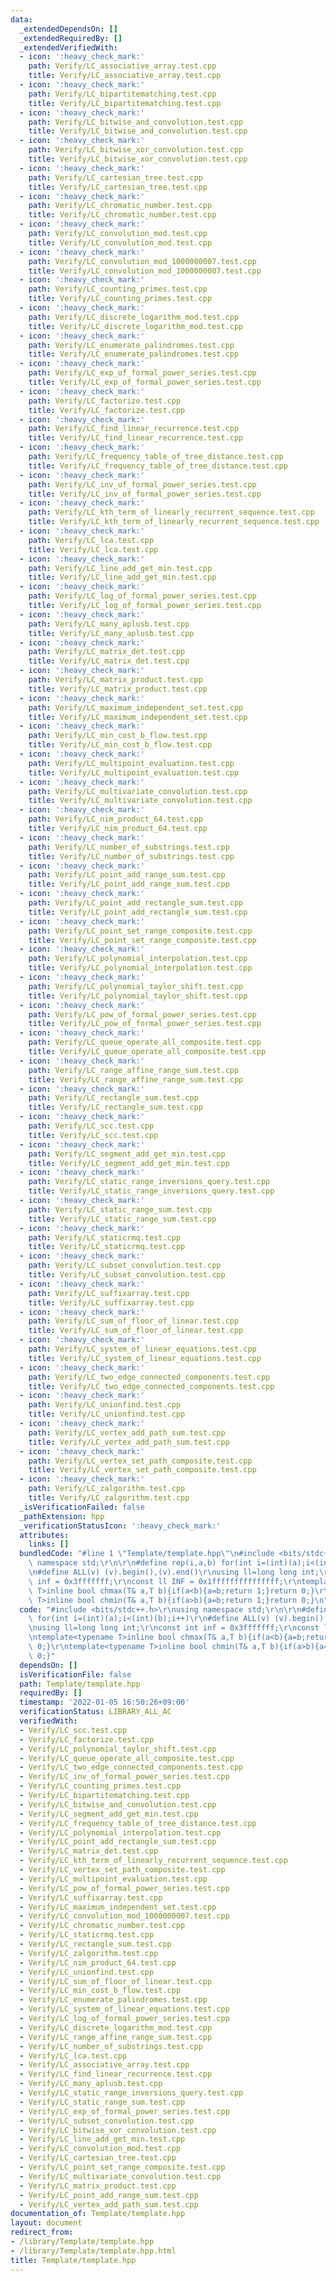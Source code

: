 ```yaml
---
data:
  _extendedDependsOn: []
  _extendedRequiredBy: []
  _extendedVerifiedWith:
  - icon: ':heavy_check_mark:'
    path: Verify/LC_associative_array.test.cpp
    title: Verify/LC_associative_array.test.cpp
  - icon: ':heavy_check_mark:'
    path: Verify/LC_bipartitematching.test.cpp
    title: Verify/LC_bipartitematching.test.cpp
  - icon: ':heavy_check_mark:'
    path: Verify/LC_bitwise_and_convolution.test.cpp
    title: Verify/LC_bitwise_and_convolution.test.cpp
  - icon: ':heavy_check_mark:'
    path: Verify/LC_bitwise_xor_convolution.test.cpp
    title: Verify/LC_bitwise_xor_convolution.test.cpp
  - icon: ':heavy_check_mark:'
    path: Verify/LC_cartesian_tree.test.cpp
    title: Verify/LC_cartesian_tree.test.cpp
  - icon: ':heavy_check_mark:'
    path: Verify/LC_chromatic_number.test.cpp
    title: Verify/LC_chromatic_number.test.cpp
  - icon: ':heavy_check_mark:'
    path: Verify/LC_convolution_mod.test.cpp
    title: Verify/LC_convolution_mod.test.cpp
  - icon: ':heavy_check_mark:'
    path: Verify/LC_convolution_mod_1000000007.test.cpp
    title: Verify/LC_convolution_mod_1000000007.test.cpp
  - icon: ':heavy_check_mark:'
    path: Verify/LC_counting_primes.test.cpp
    title: Verify/LC_counting_primes.test.cpp
  - icon: ':heavy_check_mark:'
    path: Verify/LC_discrete_logarithm_mod.test.cpp
    title: Verify/LC_discrete_logarithm_mod.test.cpp
  - icon: ':heavy_check_mark:'
    path: Verify/LC_enumerate_palindromes.test.cpp
    title: Verify/LC_enumerate_palindromes.test.cpp
  - icon: ':heavy_check_mark:'
    path: Verify/LC_exp_of_formal_power_series.test.cpp
    title: Verify/LC_exp_of_formal_power_series.test.cpp
  - icon: ':heavy_check_mark:'
    path: Verify/LC_factorize.test.cpp
    title: Verify/LC_factorize.test.cpp
  - icon: ':heavy_check_mark:'
    path: Verify/LC_find_linear_recurrence.test.cpp
    title: Verify/LC_find_linear_recurrence.test.cpp
  - icon: ':heavy_check_mark:'
    path: Verify/LC_frequency_table_of_tree_distance.test.cpp
    title: Verify/LC_frequency_table_of_tree_distance.test.cpp
  - icon: ':heavy_check_mark:'
    path: Verify/LC_inv_of_formal_power_series.test.cpp
    title: Verify/LC_inv_of_formal_power_series.test.cpp
  - icon: ':heavy_check_mark:'
    path: Verify/LC_kth_term_of_linearly_recurrent_sequence.test.cpp
    title: Verify/LC_kth_term_of_linearly_recurrent_sequence.test.cpp
  - icon: ':heavy_check_mark:'
    path: Verify/LC_lca.test.cpp
    title: Verify/LC_lca.test.cpp
  - icon: ':heavy_check_mark:'
    path: Verify/LC_line_add_get_min.test.cpp
    title: Verify/LC_line_add_get_min.test.cpp
  - icon: ':heavy_check_mark:'
    path: Verify/LC_log_of_formal_power_series.test.cpp
    title: Verify/LC_log_of_formal_power_series.test.cpp
  - icon: ':heavy_check_mark:'
    path: Verify/LC_many_aplusb.test.cpp
    title: Verify/LC_many_aplusb.test.cpp
  - icon: ':heavy_check_mark:'
    path: Verify/LC_matrix_det.test.cpp
    title: Verify/LC_matrix_det.test.cpp
  - icon: ':heavy_check_mark:'
    path: Verify/LC_matrix_product.test.cpp
    title: Verify/LC_matrix_product.test.cpp
  - icon: ':heavy_check_mark:'
    path: Verify/LC_maximum_independent_set.test.cpp
    title: Verify/LC_maximum_independent_set.test.cpp
  - icon: ':heavy_check_mark:'
    path: Verify/LC_min_cost_b_flow.test.cpp
    title: Verify/LC_min_cost_b_flow.test.cpp
  - icon: ':heavy_check_mark:'
    path: Verify/LC_multipoint_evaluation.test.cpp
    title: Verify/LC_multipoint_evaluation.test.cpp
  - icon: ':heavy_check_mark:'
    path: Verify/LC_multivariate_convolution.test.cpp
    title: Verify/LC_multivariate_convolution.test.cpp
  - icon: ':heavy_check_mark:'
    path: Verify/LC_nim_product_64.test.cpp
    title: Verify/LC_nim_product_64.test.cpp
  - icon: ':heavy_check_mark:'
    path: Verify/LC_number_of_substrings.test.cpp
    title: Verify/LC_number_of_substrings.test.cpp
  - icon: ':heavy_check_mark:'
    path: Verify/LC_point_add_range_sum.test.cpp
    title: Verify/LC_point_add_range_sum.test.cpp
  - icon: ':heavy_check_mark:'
    path: Verify/LC_point_add_rectangle_sum.test.cpp
    title: Verify/LC_point_add_rectangle_sum.test.cpp
  - icon: ':heavy_check_mark:'
    path: Verify/LC_point_set_range_composite.test.cpp
    title: Verify/LC_point_set_range_composite.test.cpp
  - icon: ':heavy_check_mark:'
    path: Verify/LC_polynomial_interpolation.test.cpp
    title: Verify/LC_polynomial_interpolation.test.cpp
  - icon: ':heavy_check_mark:'
    path: Verify/LC_polynomial_taylor_shift.test.cpp
    title: Verify/LC_polynomial_taylor_shift.test.cpp
  - icon: ':heavy_check_mark:'
    path: Verify/LC_pow_of_formal_power_series.test.cpp
    title: Verify/LC_pow_of_formal_power_series.test.cpp
  - icon: ':heavy_check_mark:'
    path: Verify/LC_queue_operate_all_composite.test.cpp
    title: Verify/LC_queue_operate_all_composite.test.cpp
  - icon: ':heavy_check_mark:'
    path: Verify/LC_range_affine_range_sum.test.cpp
    title: Verify/LC_range_affine_range_sum.test.cpp
  - icon: ':heavy_check_mark:'
    path: Verify/LC_rectangle_sum.test.cpp
    title: Verify/LC_rectangle_sum.test.cpp
  - icon: ':heavy_check_mark:'
    path: Verify/LC_scc.test.cpp
    title: Verify/LC_scc.test.cpp
  - icon: ':heavy_check_mark:'
    path: Verify/LC_segment_add_get_min.test.cpp
    title: Verify/LC_segment_add_get_min.test.cpp
  - icon: ':heavy_check_mark:'
    path: Verify/LC_static_range_inversions_query.test.cpp
    title: Verify/LC_static_range_inversions_query.test.cpp
  - icon: ':heavy_check_mark:'
    path: Verify/LC_static_range_sum.test.cpp
    title: Verify/LC_static_range_sum.test.cpp
  - icon: ':heavy_check_mark:'
    path: Verify/LC_staticrmq.test.cpp
    title: Verify/LC_staticrmq.test.cpp
  - icon: ':heavy_check_mark:'
    path: Verify/LC_subset_convolution.test.cpp
    title: Verify/LC_subset_convolution.test.cpp
  - icon: ':heavy_check_mark:'
    path: Verify/LC_suffixarray.test.cpp
    title: Verify/LC_suffixarray.test.cpp
  - icon: ':heavy_check_mark:'
    path: Verify/LC_sum_of_floor_of_linear.test.cpp
    title: Verify/LC_sum_of_floor_of_linear.test.cpp
  - icon: ':heavy_check_mark:'
    path: Verify/LC_system_of_linear_equations.test.cpp
    title: Verify/LC_system_of_linear_equations.test.cpp
  - icon: ':heavy_check_mark:'
    path: Verify/LC_two_edge_connected_components.test.cpp
    title: Verify/LC_two_edge_connected_components.test.cpp
  - icon: ':heavy_check_mark:'
    path: Verify/LC_unionfind.test.cpp
    title: Verify/LC_unionfind.test.cpp
  - icon: ':heavy_check_mark:'
    path: Verify/LC_vertex_add_path_sum.test.cpp
    title: Verify/LC_vertex_add_path_sum.test.cpp
  - icon: ':heavy_check_mark:'
    path: Verify/LC_vertex_set_path_composite.test.cpp
    title: Verify/LC_vertex_set_path_composite.test.cpp
  - icon: ':heavy_check_mark:'
    path: Verify/LC_zalgorithm.test.cpp
    title: Verify/LC_zalgorithm.test.cpp
  _isVerificationFailed: false
  _pathExtension: hpp
  _verificationStatusIcon: ':heavy_check_mark:'
  attributes:
    links: []
  bundledCode: "#line 1 \"Template/template.hpp\"\n#include <bits/stdc++.h>\r\nusing\
    \ namespace std;\r\n\r\n#define rep(i,a,b) for(int i=(int)(a);i<(int)(b);i++)\r\
    \n#define ALL(v) (v).begin(),(v).end()\r\nusing ll=long long int;\r\nconst int\
    \ inf = 0x3fffffff;\r\nconst ll INF = 0x1fffffffffffffff;\r\ntemplate<typename\
    \ T>inline bool chmax(T& a,T b){if(a<b){a=b;return 1;}return 0;}\r\ntemplate<typename\
    \ T>inline bool chmin(T& a,T b){if(a>b){a=b;return 1;}return 0;}\n"
  code: "#include <bits/stdc++.h>\r\nusing namespace std;\r\n\r\n#define rep(i,a,b)\
    \ for(int i=(int)(a);i<(int)(b);i++)\r\n#define ALL(v) (v).begin(),(v).end()\r\
    \nusing ll=long long int;\r\nconst int inf = 0x3fffffff;\r\nconst ll INF = 0x1fffffffffffffff;\r\
    \ntemplate<typename T>inline bool chmax(T& a,T b){if(a<b){a=b;return 1;}return\
    \ 0;}\r\ntemplate<typename T>inline bool chmin(T& a,T b){if(a>b){a=b;return 1;}return\
    \ 0;}"
  dependsOn: []
  isVerificationFile: false
  path: Template/template.hpp
  requiredBy: []
  timestamp: '2022-01-05 16:50:26+09:00'
  verificationStatus: LIBRARY_ALL_AC
  verifiedWith:
  - Verify/LC_scc.test.cpp
  - Verify/LC_factorize.test.cpp
  - Verify/LC_polynomial_taylor_shift.test.cpp
  - Verify/LC_queue_operate_all_composite.test.cpp
  - Verify/LC_two_edge_connected_components.test.cpp
  - Verify/LC_inv_of_formal_power_series.test.cpp
  - Verify/LC_counting_primes.test.cpp
  - Verify/LC_bipartitematching.test.cpp
  - Verify/LC_bitwise_and_convolution.test.cpp
  - Verify/LC_segment_add_get_min.test.cpp
  - Verify/LC_frequency_table_of_tree_distance.test.cpp
  - Verify/LC_polynomial_interpolation.test.cpp
  - Verify/LC_point_add_rectangle_sum.test.cpp
  - Verify/LC_matrix_det.test.cpp
  - Verify/LC_kth_term_of_linearly_recurrent_sequence.test.cpp
  - Verify/LC_vertex_set_path_composite.test.cpp
  - Verify/LC_multipoint_evaluation.test.cpp
  - Verify/LC_pow_of_formal_power_series.test.cpp
  - Verify/LC_suffixarray.test.cpp
  - Verify/LC_maximum_independent_set.test.cpp
  - Verify/LC_convolution_mod_1000000007.test.cpp
  - Verify/LC_chromatic_number.test.cpp
  - Verify/LC_staticrmq.test.cpp
  - Verify/LC_rectangle_sum.test.cpp
  - Verify/LC_zalgorithm.test.cpp
  - Verify/LC_nim_product_64.test.cpp
  - Verify/LC_unionfind.test.cpp
  - Verify/LC_sum_of_floor_of_linear.test.cpp
  - Verify/LC_min_cost_b_flow.test.cpp
  - Verify/LC_enumerate_palindromes.test.cpp
  - Verify/LC_system_of_linear_equations.test.cpp
  - Verify/LC_log_of_formal_power_series.test.cpp
  - Verify/LC_discrete_logarithm_mod.test.cpp
  - Verify/LC_range_affine_range_sum.test.cpp
  - Verify/LC_number_of_substrings.test.cpp
  - Verify/LC_lca.test.cpp
  - Verify/LC_associative_array.test.cpp
  - Verify/LC_find_linear_recurrence.test.cpp
  - Verify/LC_many_aplusb.test.cpp
  - Verify/LC_static_range_inversions_query.test.cpp
  - Verify/LC_static_range_sum.test.cpp
  - Verify/LC_exp_of_formal_power_series.test.cpp
  - Verify/LC_subset_convolution.test.cpp
  - Verify/LC_bitwise_xor_convolution.test.cpp
  - Verify/LC_line_add_get_min.test.cpp
  - Verify/LC_convolution_mod.test.cpp
  - Verify/LC_cartesian_tree.test.cpp
  - Verify/LC_point_set_range_composite.test.cpp
  - Verify/LC_multivariate_convolution.test.cpp
  - Verify/LC_matrix_product.test.cpp
  - Verify/LC_point_add_range_sum.test.cpp
  - Verify/LC_vertex_add_path_sum.test.cpp
documentation_of: Template/template.hpp
layout: document
redirect_from:
- /library/Template/template.hpp
- /library/Template/template.hpp.html
title: Template/template.hpp
---
```

